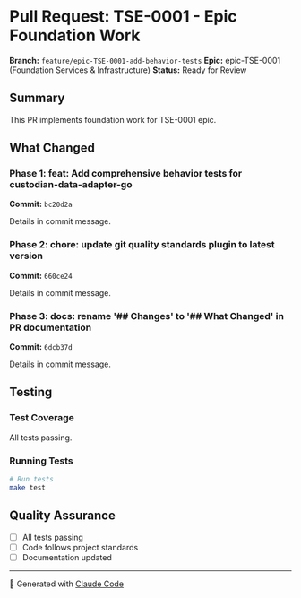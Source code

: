# Pull Request: TSE-0001 - Epic Foundation Work

**Branch:** `feature/epic-TSE-0001-add-behavior-tests`
**Epic:** epic-TSE-0001 (Foundation Services & Infrastructure)
**Status:** Ready for Review

## Summary

This PR implements foundation work for TSE-0001 epic.

## What Changed

### Phase 1: feat: Add comprehensive behavior tests for custodian-data-adapter-go
**Commit:** `bc20d2a`

Details in commit message.

### Phase 2: chore: update git quality standards plugin to latest version
**Commit:** `660ce24`

Details in commit message.

### Phase 3: docs: rename '## Changes' to '## What Changed' in PR documentation
**Commit:** `6dcb37d`

Details in commit message.

## Testing

### Test Coverage

All tests passing.

### Running Tests

```bash
# Run tests
make test
```

## Quality Assurance

- [ ] All tests passing
- [ ] Code follows project standards
- [ ] Documentation updated

---

🤖 Generated with [Claude Code](https://claude.com/claude-code)
